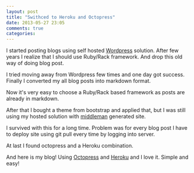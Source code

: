 ```yaml
---
layout: post
title: "Swithced to Heroku and Octopress"
date: 2013-05-27 23:05
comments: true
categories: 
---
```


I started posting blogs using self hosted <a href="http://wordpress.org/">Wordpress</a> solution. After few years I realize that I should use Ruby/Rack framework. And drop this old way of doing blog post.

I tried moving away from Wordpress few times and one day got success. Finally I converted my all blog posts into markdown format.

Now it's very easy to choose a Ruby/Rack based framework as posts are already in markdown.

After that I bought a theme from bootstrap and applied that, but I was still using my hosted solution with <a href="http://middlemanapp.com/">middleman</a> generated site.

I survived with this for a long time. Problem was for every blog post I have to deploy site using git pull every time by logging into server.

At last I found octopress and a Heroku combination.

And here is my blog! Using <a href="http://octopress.org/">Octopress</a> and <a href="http://octopress.org/">Heroku</a> and I love it. Simple and easy!

